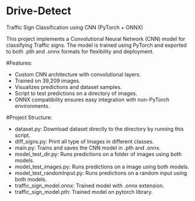 # Drive-Detect

Traffic Sign Classification using CNN (PyTorch + ONNX)

This project implements a Convolutional Neural Network (CNN) model for classifying Traffic signs. The model is trained using PyTorch and exported to both .pth and .onnx formats for flexibility and deployment.

#Features:
- Custom CNN architecture with convolutional layers.
- Trained on 39,209 images.
- Visualizes predictions and dataset samples.
- Script to test predictions on a directory of images.
- ONNX compatibility ensures easy integration with non-PyTorch environments.

#Project Structure:

- dataset.py: Download dataset directly to the directory by running this script.
- diff_signs.py: Print all type of Images in different classes.
- main.py: Trains and saves the CNN model in .pth and .onnx.
- model_test_dir.py: Runs predictions on a folder of images using both models.
- model_test_images.py: Runs predictions on a image using both models.
- model_test_randomInput.py: Runs predictions on a random input using both models.
- traffic_sign_model.onnx: Trained model with .onnx extension.
- traffic_sign_model.pth: Trained model on pytorch library.
